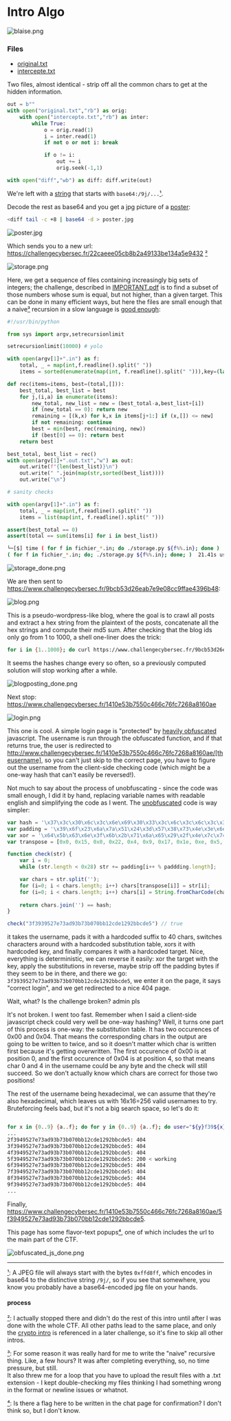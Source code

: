 Intro Algo
==========

![blaise.png](blaise.png)

### Files

 * [original.txt](0-diff/original.txt)
 * [intercepte.txt](0-diff/intercepte.txt)

Two files, almost identical - strip off all the common chars to get at the hidden information.

```python
out = b""
with open("original.txt","rb") as orig:
    with open("intercepte.txt","rb") as inter:
        while True:
            o = orig.read(1)
            i = inter.read(1)
            if not o or not i: break

            if o != i:
                out += i
                orig.seek(-1,1)

with open("diff","wb") as diff: diff.write(out)
```

We're left with a [string](0-diff/diff) that starts with `base64:/9j/...`<a name="1b">[¹](#1)</a>. 

Decode the rest as base64 and you get a jpg picture of a [poster](0-diff/poster.jpg):

```bash
<diff tail -c +8 | base64 -d > poster.jpg
```

![poster.jpg](0-diff/poster.jpg)

Which sends you to a new url: https://challengecybersec.fr/22caeee05cb8b2a49133be134a5e9432 <a name="2b">[²](#2)</a>

![storage.png](1-efficient_storage/storage.png)

Here, we get a sequence of files containing increasingly big sets of integers; the challenge, described in [IMPORTANT.pdf](1-efficient_storage/IMPORTANT.pdf) is to find a subset of those numbers whose sum is equal, but not higher, than a given target. This can be done in many efficient ways, but here the files are small enough that a naive<a name="3">[³](#3b)</a> recursion in a slow language is [good enough](1-efficient_storage/storage.py):

```python
#!/usr/bin/python

from sys import argv,setrecursionlimit

setrecursionlimit(10000) # yolo

with open(argv[1]+".in") as f:
    total, _ = map(int,f.readline().split(" "))
    items = sorted(enumerate(map(int, f.readline().split(" "))),key=(lambda t: t[1]),reverse=True)

def rec(items=items, best=(total,[])):
    best_total, best_list = best
    for j,(i,a) in enumerate(items):
        new_total, new_list = new = (best_total-a,best_list+[i])
        if (new_total == 0): return new
        remaining = [(k,x) for k,x in items[j+1:] if (x,[]) <= new]
        if not remaining: continue
        best = min(best, rec(remaining, new))
        if (best[0] == 0): return best
    return best

best_total, best_list = rec()
with open(argv[1]+".out.txt","w") as out:
    out.write(f"{len(best_list)}\n")
    out.write(" ".join(map(str,sorted(best_list))))
    out.write("\n")

# sanity checks

with open(argv[1]+".in") as f:
    total, _ = map(int,f.readline().split(" "))
    items = list(map(int, f.readline().split(" ")))

assert(best_total == 0)
assert(total == sum(items[i] for i in best_list))
```

```bash
└─[$] time ( for f in fichier_*.in; do ./storage.py ${f%%.in}; done ) 
( for f in fichier_*.in; do; ./storage.py ${f%%.in}; done; )  21.41s user 2.39s system 99% cpu 24.028 total
```

![storage_done.png](1-efficient_storage/storage_done.png)

We are then sent to https://www.challengecybersec.fr/9bcb53d26eab7e9e08cc9ffae4396b48: 

![blog.png](2-blogposting/blog.png)

This is a pseudo-wordpress-like blog, where the goal is to crawl all posts and extract a hex string from the plaintext of the posts, concatenate all the hex strings and compute their md5 sum. After checking that the blog ids only go from 1 to 1000, a shell one-liner does the trick:

```bash
for i in {1..1000}; do curl https://www.challengecybersec.fr/9bcb53d26eab7e9e08cc9ffae4396b48/blog/post/$i 2>&- | grep message-digest | sed "s#.*proof\">\(.*\)<.*#\1#"; done | tr -d "\n" | md5sum
 ```

It seems the hashes change every so often, so a previously computed solution will stop working after a while.

![blogposting_done.png](2-blogposting/blogposting_done.png)

Next stop: https://www.challengecybersec.fr/1410e53b7550c466c76fc7268a8160ae

![login.png](3-obfuscated_js/login.png)

This one is cool. A simple login page is "protected" by [heavily obfuscated](3-obfuscated_js/obfuscated.js) javascript. The username is run through the obfuscated function, and if that returns true, the user is redirected to http://www.challengecybersec.fr/1410e53b7550c466c76fc7268a8160ae/[theusername], so you can't just skip to the correct page, you have to figure out the username from the client-side checking code (which might be a one-way hash that can't easily be reversed!).

Not much to say about the process of unobfuscating - since the code was small enough, I did it by hand, replacing variable names with readable english and simplifying the code as I went. The [unobfuscated](3-obfuscated_js/unobfuscated.js) code is way simpler:

```js
var hash = '\x37\x3c\x30\x6c\x3c\x6e\x69\x30\x33\x3c\x6c\x3c\x6c\x3c\x33\x3e\x35\x3c\x62\x60\x3e\x64\x6b\x3e\x6a\x3b\x33\x6e\x30\x3e\x3e\x6f\x39\x6e\x30\x60\x6e\x6b\x33\x39';
var padding = '\x39\x6f\x23\x6a\x7a\x51\x24\x3d\x57\x38\x73\x4e\x3e\x6e\x3f\x6b\x49\x58\x75\x49\x4d\x37\x73\x68\x36\x20\x57\x69\x6c\x62\x44\x50\x78\x60\x31\x26\x59\x46\x35\x7a';
var xor = '\x64\x5b\x63\x6e\x3f\x6b\x2b\x71\x6a\x65\x29\x2f\x4e\x7c\x74\x2e\x77\x6b\x47\x72\x5d\x72\x4f\x2b\x6b\x39\x62\x3d\x32\x79\x2c\x7d\x40\x5a\x79\x62\x3a\x38\x70\x6c\x61\x32\x27\x36\x25\x64\x6e\x29';
var transpose = [0x0, 0x15, 0x0, 0x22, 0x4, 0x9, 0x17, 0x1e, 0xe, 0x5, 0x1d, 0x4, 0x18, 0x16, 0x8, 0x14, 0x1f, 0x11, 0x26, 0x23, 0xf, 0x1, 0xd, 0x6, 0xc, 0x1a, 0x19, 0x1b, 0x21, 0xa, 0x7, 0x10, 0x20, 0x1c, 0x3, 0x13, 0x25, 0x24, 0x12, 0x27];

function check(str) {
    var i = 0;
    while (str.length < 0x28) str += padding[i++ % paddding.length];

    var chars = str.split('');
    for (i=0; i < chars.length; i++) chars[transpose[i]] = str[i];
    for (i=0; i < chars.length; i++) chars[i] = String.fromCharCode(chars[i].charCodeAt(0) ^ (xor.charCodeAt(i) & 0xf));
 
    return chars.join('') == hash;
}

check("3f3939527e73ad93b73b070bb12cde1292bbcde5") // true
```

it takes the username, pads it with a hardcoded suffix to 40 chars, switches characters around with a hardcoded substitution table, xors it with hardcoded key, and finally compares it with a hardcoded target. Nice, everything is deterministic, we can reverse it easily: xor the target with the key, apply the substitutions in reverse, maybe strip off the padding bytes if they seem to be in there, and there we go: `3f3939527e73ad93b73b070bb12cde1292bbcde5`, we enter it on the page, it says "correct login", and we get redirected to a nice 404 page.

Wait, what? Is the challenge broken? admin pls

It's not broken. I went too fast. Remember when I said a client-side javascript check could very well be one-way hashing? Well, it turns one part of this process is one-way: the substitution table. It has two occurences of 0x00 and 0x04. That means the corresponding chars in the output are going to be written to twice, and so it doesn't matter which char is written first because it's getting overwritten. The first occurence of 0x00 is at position 0, and the first occurence of 0x04 is at position 4, so that means char 0 and 4 in the username could be any byte and the check will still succeed. So we don't actually know which chars are correct for those two positions!

The rest of the username being hexadecimal, we can assume that they're also hexadecimal, which leaves us with 16x16=256 valid usernames to try.
Bruteforcing feels bad, but it's not a big search space, so let's do it:

```bash

for x in {0..9} {a..f}; do for y in {0..9} {a..f}; do user="${y}f39${x}9527e73ad93b73b070bb12cde1292bbcde5"; echo $user: $(curl -I -s -o /dev/null -w "%{http_code}" https://challengecybersec.fr/1410e53b7550c466c76fc7268a8160ae/$user 2>&-); done; done
...
2f3949527e73ad93b73b070bb12cde1292bbcde5: 404
3f3949527e73ad93b73b070bb12cde1292bbcde5: 404
4f3949527e73ad93b73b070bb12cde1292bbcde5: 404
5f3949527e73ad93b73b070bb12cde1292bbcde5: 200 < working
6f3949527e73ad93b73b070bb12cde1292bbcde5: 404
7f3949527e73ad93b73b070bb12cde1292bbcde5: 404
8f3949527e73ad93b73b070bb12cde1292bbcde5: 404
9f3949527e73ad93b73b070bb12cde1292bbcde5: 404
...
```

Finally, https://www.challengecybersec.fr/1410e53b7550c466c76fc7268a8160ae/5f3949527e73ad93b73b070bb12cde1292bbcde5.

This page has some flavor-text popups<a name="4b">[⁴](#4)</a>, one of which includes the url to the main part of the CTF.

![obfuscated_js_done.png](3-obfuscated_js/obfuscated_js_done.png)

---

<a name="1">[¹](#1b)</a>: A JPEG file will always start with the bytes `0xffd8ff`, which encodes in base64 to the distinctive string `/9j/`, so if you see that somewhere, you know you probably have a base64-encoded jpg file on your hands.

#### process

<a name="2">[²](#2b)</a>: I actually stopped there and didn't do the rest of this intro until after I was done with the whole CTF. All other paths lead to the same place, and only the [crypto intro](../000_intro_crypto) is referenced in a later challenge, so it's fine to skip all other intros.

<a name="3">[³](#3b)</a>: For some reason it was really hard for me to write the "naive" recursive thing. Like, a few hours? It was after completing everything, so, no time pressure, but still.   
It also threw me for a loop that you have to upload the result files with a .txt extension - I kept double-checking my files thinking I had something wrong in the format or newline issues or whatnot.

<a name="4">[⁴](#4b)</a>: Is there a flag here to be written in the chat page for confirmation? I don't think so, but I don't know.

